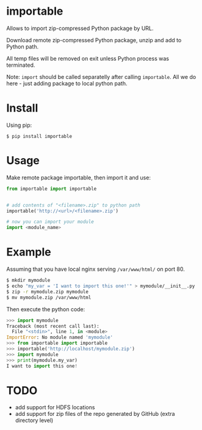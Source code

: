 # importable

Allows to import zip-compressed Python package by URL.

Download remote zip-compressed Python package, unzip and add to Python
path.

All temp files will be removed on exit unless Python process was
terminated.

Note: `import` should be called separatelly after calling `importable`. All
we do here - just adding package to local python path.


# Install

Using pip:

    $ pip install importable


# Usage

Make remote package importable, then import it and use:

```python
from importable import importable


# add contents of "<filename>.zip" to python path
importable('http://<url>/<filename>.zip')

# now you can import your module
import <module_name>
```


# Example

Assuming that you have local nginx serving `/var/www/html/` on port 80.

```bash
$ mkdir mymodule
$ echo "my_var = 'I want to import this one!'" > mymodule/__init__.py
$ zip -r mymodule.zip mymodule
$ mv mymodule.zip /var/www/html
```

Then execute the python code:

```python
>>> import mymodule
Traceback (most recent call last):
  File "<stdin>", line 1, in <module>
ImportError: No module named 'mymodule'
>>> from importable import importable
>>> importable('http://localhost/mymodule.zip')
>>> import mymodule
>>> print(mymodule.my_var)
I want to import this one!
```


# TODO

- add support for HDFS locations
- add support for zip files of the repo generated by GitHub (extra
  directory level)
